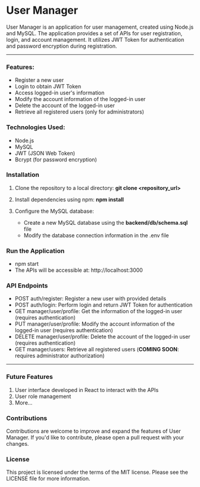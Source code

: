 # User Manager

User Manager is an application for user management, created using Node.js and MySQL. The application provides a set of APIs for user registration, login, and account management. It utilizes JWT Token for authentication and password encryption during registration.

***

### Features:

* Register a new user
* Login to obtain JWT Token
* Access logged-in user's information
* Modify the account information of the logged-in user
* Delete the account of the logged-in user
* Retrieve all registered users (only for administrators)

### Technologies Used:
* Node.js
* MySQL
* JWT (JSON Web Token)
* Bcrypt (for password encryption)

### Installation

1. Clone the repository to a local directory: __git clone <repository_url>__

2. Install dependencies using npm: __npm install__

3. Configure the MySQL database:
   * Create a new MySQL database using the __backend/db/schema.sql__ file
   * Modify the database connection information in the .env file

### Run the Application
* npm start
* The APIs will be accessible at: http://localhost:3000

### API Endpoints
* POST auth/register: Register a new user with provided details
* POST auth/login: Perform login and return JWT Token for authentication
* GET manager/user/profile: Get the information of the logged-in user (requires authentication)
* PUT manager/user/profile: Modify the account information of the logged-in user (requires authentication)
* DELETE manager/user/profile: Delete the account of the logged-in user (requires authentication)
* GET manager/users: Retrieve all registered users (__COMING SOON__: requires administrator authorization)

***

### Future Features

1. User interface developed in React to interact with the APIs
2. User role management
3. More...

### Contributions

Contributions are welcome to improve and expand the features of User Manager. If you'd like to contribute, please open a pull request with your changes.

### License

This project is licensed under the terms of the MIT license. Please see the LICENSE file for more information.
